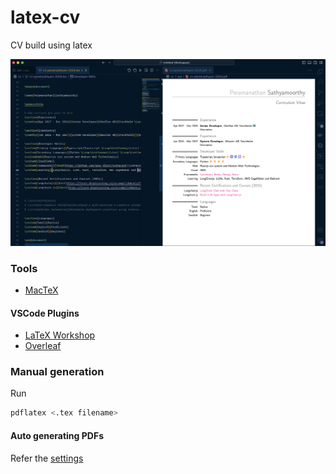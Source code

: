 # latex-cv

CV build using latex

![CV using Latex](images/latex-cv.png)

### Tools

- [MacTeX](https://tug.org/mactex/)

#### VSCode Plugins

- [LaTeX Workshop](https://marketplace.visualstudio.com/items?itemName=James-Yu.latex-workshop)
- [Overleaf](https://marketplace.visualstudio.com/items?itemName=iamhyc.overleaf-workshop)

### Manual generation

Run

```sh
pdflatex <.tex filename>
```

#### Auto generating PDFs

Refer the [settings](vscode/settings.json)
